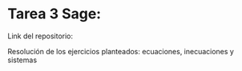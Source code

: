 # Tarea 3 Sage:

Link del repositorio: 

Resolución de los ejercicios planteados: ecuaciones, inecuaciones y sistemas
